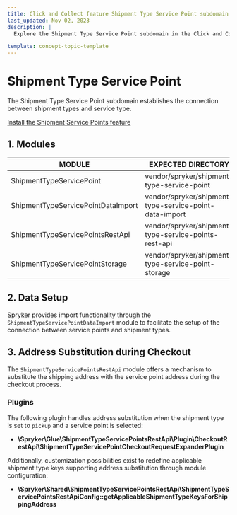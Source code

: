 ```yaml
---
title: Click and Collect feature Shipment Type Service Point subdomain walkthrough
last_updated: Nov 02, 2023
description: |
  Explore the Shipment Type Service Point subdomain in the Click and Collect feature, focusing on the connection between shipment types and service points. Learn how to install the Shipment Service Points feature and set up the necessary modules to establish a seamless integration. Understand the data setup process, leveraging the import functionality provided by the `ShipmentTypeServicePointDataImport` module to create a robust connection between service points and shipment types.

template: concept-topic-template
---
```


# Shipment Type Service Point

The Shipment Type Service Point subdomain establishes the connection between shipment types and service type.

[Install the Shipment Service Points feature](/docs/pbc/all/install-features/{{page.version}}/install-the-shipment-service-points-feature.html)

## 1. Modules

| MODULE                             | EXPECTED DIRECTORY                                      |
|------------------------------------|---------------------------------------------------------|
| ShipmentTypeServicePoint           | vendor/spryker/shipment-type-service-point              |
| ShipmentTypeServicePointDataImport | vendor/spryker/shipment-type-service-point-data-import  |
| ShipmentTypeServicePointsRestApi   | vendor/spryker/shipment-type-service-points-rest-api    |
| ShipmentTypeServicePointStorage    | vendor/spryker/shipment-type-service-point-storage      |

## 2. Data Setup

Spryker provides import functionality through the `ShipmentTypeServicePointDataImport` module to facilitate the setup of the connection between service points and shipment types.

## 3. Address Substitution during Checkout

The `ShipmentTypeServicePointsRestApi` module offers a mechanism to substitute the shipping address with the service point address during the checkout process.

### Plugins

The following plugin handles address substitution when the shipment type is set to `pickup` and a service point is selected:

- **\Spryker\Glue\ShipmentTypeServicePointsRestApi\Plugin\CheckoutRestApi\ShipmentTypeServicePointCheckoutRequestExpanderPlugin**

Additionally, customization possibilities exist to redefine applicable shipment type keys supporting address substitution through module configuration:

- **\Spryker\Shared\ShipmentTypeServicePointsRestApi\ShipmentTypeServicePointsRestApiConfig::getApplicableShipmentTypeKeysForShippingAddress**
